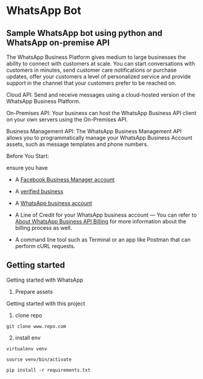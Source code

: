 # WhatsApp Bot

## Sample WhatsApp bot using python and WhatsApp on-premise API


The WhatsApp Business Platform gives medium to large businesses the ability to connect with customers at scale. You can start conversations with customers in minutes, send customer care notifications or purchase updates, offer your customers a level of personalized service and provide support in the channel that your customers prefer to be reached on.

Cloud API: Send and receive messages using a cloud-hosted version of the WhatsApp Business Platform.

On-Premises API: Your business can host the WhatsApp Business API client on your own servers using the On-Premises API.

Business Management API: The WhatsApp Business Management API allows you to programmatically manage your WhatsApp Business Account assets, such as message templates and phone numbers.

Before You Start:

ensure you have 
- A [Facebook Business Manager account](https://developers.facebook.com/micro_site/url/?click_from_context_menu=true&country=KE&destination=https%3A%2F%2Fbusiness.facebook.com%2F&event_type=click&last_nav_impression_id=07WSgb1ev5SLOS8xb&max_percent_page_viewed=32&max_viewport_height_px=821&max_viewport_width_px=1440&orig_http_referrer=https%3A%2F%2Fdevelopers.facebook.com%2Fdocs%2Fwhatsapp%2Fon-premises%2Fget-started&orig_request_uri=https%3A%2F%2Fdevelopers.facebook.com%2Fajax%2Fdocs%2Fnav%2F%3Fpath1%3Dwhatsapp%26path2%3Don-premises%26path3%3Dget-started&region=emea&scrolled=true&session_id=02p7AbgqM4AUosz6J&site=developers)
- A [verified business](https://developers.facebook.com/micro_site/url/?click_from_context_menu=true&country=KE&destination=https%3A%2F%2Fwww.facebook.com%2Fbusiness%2Fhelp%2F2058515294227817&event_type=click&last_nav_impression_id=07WSgb1ev5SLOS8xb&max_percent_page_viewed=32&max_viewport_height_px=821&max_viewport_width_px=1440&orig_http_referrer=https%3A%2F%2Fdevelopers.facebook.com%2Fdocs%2Fwhatsapp%2Fon-premises%2Fget-started&orig_request_uri=https%3A%2F%2Fdevelopers.facebook.com%2Fajax%2Fdocs%2Fnav%2F%3Fpath1%3Dwhatsapp%26path2%3Don-premises%26path3%3Dget-started&region=emea&scrolled=true&session_id=02p7AbgqM4AUosz6J&site=developers)

- A [WhatsApp business account](https://developers.facebook.com/micro_site/url/?click_from_context_menu=true&country=KE&destination=https%3A%2F%2Fwww.facebook.com%2Fbusiness%2Fhelp%2F2087193751603668&event_type=click&last_nav_impression_id=07WSgb1ev5SLOS8xb&max_percent_page_viewed=32&max_viewport_height_px=821&max_viewport_width_px=1440&orig_http_referrer=https%3A%2F%2Fdevelopers.facebook.com%2Fdocs%2Fwhatsapp%2Fon-premises%2Fget-started&orig_request_uri=https%3A%2F%2Fdevelopers.facebook.com%2Fajax%2Fdocs%2Fnav%2F%3Fpath1%3Dwhatsapp%26path2%3Don-premises%26path3%3Dget-started&region=emea&scrolled=true&session_id=02p7AbgqM4AUosz6J&site=developers)

- A Line of Credit for your WhatsApp business account — You can refer to [About WhatsApp Business API Billing](https://developers.facebook.com/micro_site/url/?click_from_context_menu=true&country=KE&destination=https%3A%2F%2Fwww.facebook.com%2Fbusiness%2Fhelp%2F2225184664363779&event_type=click&last_nav_impression_id=07WSgb1ev5SLOS8xb&max_percent_page_viewed=32&max_viewport_height_px=821&max_viewport_width_px=1440&orig_http_referrer=https%3A%2F%2Fdevelopers.facebook.com%2Fdocs%2Fwhatsapp%2Fon-premises%2Fget-started&orig_request_uri=https%3A%2F%2Fdevelopers.facebook.com%2Fajax%2Fdocs%2Fnav%2F%3Fpath1%3Dwhatsapp%26path2%3Don-premises%26path3%3Dget-started&region=emea&scrolled=true&session_id=02p7AbgqM4AUosz6J&site=developers) for more information about the billing process as well.
- A command line tool such as Terminal or an app like Postman that can perform cURL requests.


## Getting started

Getting started with WhatsApp

1. Prepare assets




Getting started with this project

1. clone repo

```
git clone www.repo.com
```

2. install env

```
virtualenv venv

source venv/bin/activate

pip install -r requirements.txt
```